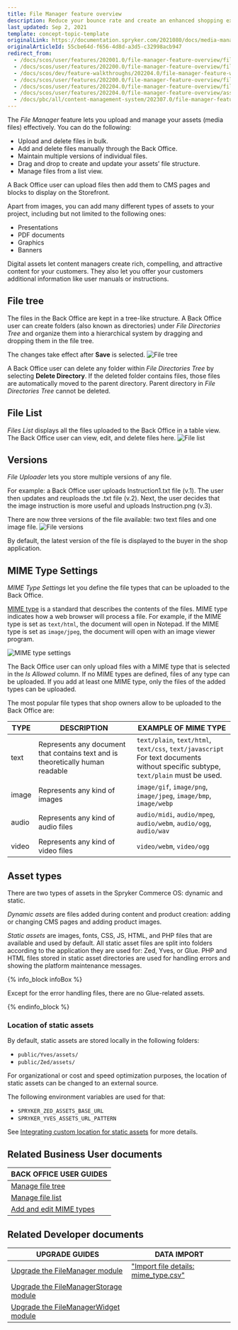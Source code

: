 ```yaml
---
title: File Manager feature overview
description: Reduce your bounce rate and create an enhanced shopping experience by providing impactful visuals while maintaining fast response times.
last_updated: Sep 2, 2021
template: concept-topic-template
originalLink: https://documentation.spryker.com/2021080/docs/media-management
originalArticleId: 55cbe64d-f656-4d8d-a3d5-c32998acb947
redirect_from:
  - /docs/scos/user/features/202001.0/file-manager-feature-overview/file-uploader.html
  - /docs/scos/user/features/202200.0/file-manager-feature-overview/file-manager-feature-overview.html
  - /docs/scos/dev/feature-walkthroughs/202204.0/file-manager-feature-walkthrough.html
  - /docs/scos/user/features/202200.0/file-manager-feature-overview/file-uploader.html  
  - /docs/scos/user/features/202204.0/file-manager-feature-overview/file-uploader.html
  - /docs/scos/user/features/202204.0/file-manager-feature-overview/asset-management.html   
  - /docs/pbc/all/content-management-system/202307.0/file-manager-feature-overview.html
---
```


The *File Manager* feature lets you upload and manage your assets (media files) effectively. You can do the following:
* Upload and delete files in bulk.
* Add and delete files manually through the Back Office.
* Maintain multiple versions of individual files.
* Drag and drop to create and update your assets’ file structure.
* Manage files from a list view.

A Back Office user can upload files then add them to CMS pages and blocks to display on the Storefront.

Apart from images, you can add many different types of assets to your project, including but not limited to the following ones:
* Presentations
* PDF documents
* Graphics
* Banners

Digital assets let content managers create rich, compelling, and attractive content for your customers. They also let you offer your customers additional information like user manuals or instructions.

## File tree

The files in the Back Office are kept in a tree-like structure. A Back Office user can create folders (also known as directories) under *File Directories Tree* and organize them into a hierarchical system by dragging and dropping them in the file tree.

The changes take effect after **Save** is selected.
![File tree](https://spryker.s3.eu-central-1.amazonaws.com/docs/pbc/all/digital-asset-management/pbc-file-tree.png)

A Back Office user can delete any folder within *File Directories Tree* by selecting **Delete Directory**. If the deleted folder contains files, those files are automatically moved to the parent directory. Parent directory in *File Directories Tree* cannot be deleted.

## File List

*Files List* displays all the files uploaded to the Back Office in a table view. The Back Office user can view, edit, and delete files here.
![File list](https://spryker.s3.eu-central-1.amazonaws.com/docs/Features/Media+Management/File+Uploader/File+Uploader+Feature+Overview/file-list.png)


## Versions

*File Uploader* lets you store multiple versions of any file.

For example: a Back Office user uploads Instruction1.txt file (v.1). The user then updates and reuploads the .txt file (v.2). Next, the user decides that the image instruction is more useful and uploads Instruction.png (v.3).

There are now three versions of the file available: two text files and one image file.
![File versions](https://spryker.s3.eu-central-1.amazonaws.com/docs/Features/Media+Management/File+Uploader/File+Uploader+Feature+Overview/file-versions.png)

By default, the latest version of the file is displayed to the buyer in the shop application.

## MIME Type Settings

*MIME Type Settings* let you define the file types that can be uploaded to the Back Office.


[MIME type](https://en.wikipedia.org/wiki/Media_type) is a standard that describes the contents of the files. MIME type indicates how a web browser will process a file. For example, if the MIME type is set as `text/html`, the document will open in Notepad. If the MIME type is set as `image/jpeg`, the document will open with an image viewer program.

![MIME type settings](https://spryker.s3.eu-central-1.amazonaws.com/docs/Features/Media+Management/File+Uploader/File+Uploader+Feature+Overview/mime-type-settings.png)

The Back Office user can only upload files with a MIME type that is selected in the *Is Allowed* column. If no MIME types are defined, files of any type can be uploaded. If you add at least one MIME type, only the files of the added types can be uploaded.

The most popular file types that shop owners allow to be uploaded to the Back Office are:

| TYPE | DESCRIPTION | EXAMPLE OF MIME TYPE |
| --- | --- | --- |
| text | Represents any document that contains text and is theoretically human readable | `text/plain`, `text/html`, `text/css`, `text/javascript`<br>For text documents without specific subtype, `text/plain` must be used.|
|image | Represents any kind of images | `image/gif`, `image/png`, `image/jpeg`, `image/bmp`, `image/webp` |
| audio | Represents any kind of audio files | `audio/midi`, `audio/mpeg`, `audio/webm`, `audio/ogg`, `audio/wav` |
| video | Represents any kind of video files | `video/webm`, `video/ogg` |


## Asset types

There are two types of assets in the Spryker Commerce OS: dynamic and static.

*Dynamic assets* are files added during content and product creation: adding or changing CMS pages and adding product images.

*Static assets* are images, fonts, CSS, JS, HTML, and PHP files that are available and used by default. All static asset files are split into folders according to the application they are used for: Zed, Yves, or Glue. PHP and HTML files stored in static asset directories are used for handling errors and showing the platform maintenance messages.

{% info_block infoBox %}

Except for the error handling files, there are no Glue-related assets.

{% endinfo_block %}

### Location of static assets

By default, static assets are stored locally in the following folders:

* `public/Yves/assets/`
* `public/Zed/assets/`

For organizational or cost and speed optimization purposes, the location of static assets can be changed to an external source.

The following environment variables are used for that:

* `SPRYKER_ZED_ASSETS_BASE_URL`
* `SPRYKER_YVES_ASSETS_URL_PATTERN`

See [Integrating custom location for static assets](/docs/scos/dev/technical-enhancement-integration-guides/integrating-custom-location-for-static-assets.html) for more details.

## Related Business User documents

|BACK OFFICE USER GUIDES|
|---|
| [Manage file tree](/docs/pbc/all/content-management-system/{{page.version}}/base-shop/manage-in-the-back-office/manage-file-tree.html)   |
| [Manage file list](/docs/pbc/all/content-management-system/{{page.version}}/base-shop/manage-in-the-back-office/manage-file-list.html) |
| [Add and edit MIME types](/docs/pbc/all/content-management-system/{{page.version}}/base-shop/manage-in-the-back-office/add-and-edit-mime-types.html) |

## Related Developer documents

| UPGRADE GUIDES| DATA IMPORT	|
| - | - |
| [Upgrade the FileManager module](/docs/pbc/all/content-management-system/{{page.version}}/base-shop/install-and-upgrade/upgrade-modules/upgrade-the-filemanager-module.html) | ["Import file details: mime_type.csv"](/docs/pbc/all/content-management-system/{{page.version}}/base-shop/import-and-export-data/file-details-mime-type.csv.html) |
| [Upgrade the FileManagerStorage module](/docs/pbc/all/content-management-system/{{page.version}}/base-shop/install-and-upgrade/upgrade-modules/upgrade-the-filemanagerstorage-module.html) | |
| [Upgrade the FileManagerWidget module](/docs/pbc/all/content-management-system/{{page.version}}/base-shop/install-and-upgrade/upgrade-modules/upgrade-the-filemanagerwidget-module.html) | |
